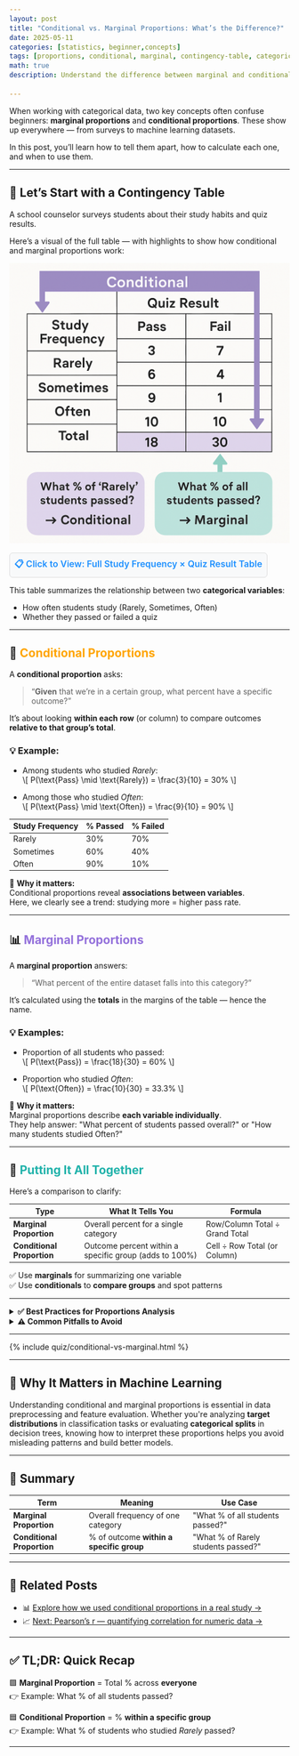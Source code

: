 ```yaml
---
layout: post
title: "Conditional vs. Marginal Proportions: What’s the Difference?"
date: 2025-05-11
categories: [statistics, beginner,concepts]
tags: [proportions, conditional, marginal, contingency-table, categorical]
math: true
description: Understand the difference between marginal and conditional proportions using examples and contingency tables. A must-know concept for analyzing categorical data and preparing ML datasets.

---
```


When working with categorical data, two key concepts often confuse beginners: **marginal proportions** and **conditional proportions**. These show up everywhere — from surveys to machine learning datasets.

In this post, you’ll learn how to tell them apart, how to calculate each one, and when to use them.


---
## 🧮 Let’s Start with a Contingency Table

A school counselor surveys students about their study habits and quiz results.

Here’s a visual of the full table — with highlights to show how conditional and marginal proportions work:

![Conditional vs Marginal Table](/assets/images/conditional-vs-marginal-table.png)

<details class="my-4">
  <summary style="font-weight:600; font-size:1rem; color:#1E90FF; padding:0.5em; background:#f8f9fa; border:1px solid #ddd; border-radius:6px; display:inline-block; cursor:pointer;">
    📋 Click to View: Full Study Frequency × Quiz Result Table
  </summary>

  <div class="table-responsive mt-3">
    <table class="table table-bordered table-sm">
      <thead class="table-light">
        <tr>
          <th>Study Frequency \\ Quiz Result</th>
          <th>Pass</th>
          <th>Fail</th>
          <th>Total</th>
        </tr>
      </thead>
      <tbody>
        <tr>
          <td>Rarely</td>
          <td>3</td>
          <td>7</td>
          <td>10</td>
        </tr>
        <tr>
          <td>Sometimes</td>
          <td>6</td>
          <td>4</td>
          <td>10</td>
        </tr>
        <tr>
          <td>Often</td>
          <td>9</td>
          <td>1</td>
          <td>10</td>
        </tr>
        <tr class="table-light">
          <th>Total</th>
          <th>18</th>
          <th>12</th>
          <th>30</th>
        </tr>
      </tbody>
    </table>
  </div>
</details>

This table summarizes the relationship between two **categorical variables**:
- How often students study (Rarely, Sometimes, Often)
- Whether they passed or failed a quiz

---

## 🔁 <span style="color:#FFA500;">Conditional Proportions</span>

A **conditional proportion** asks:

> “**Given** that we’re in a certain group, what percent have a specific outcome?”

It’s about looking **within each row** (or column) to compare outcomes **relative to that group’s total**.

### 💡 Example:
- Among students who studied *Rarely*:  
  \\[
  P(\text{Pass} \mid \text{Rarely}) = \frac{3}{10} = 30\%
  \\]

- Among those who studied *Often*:  
  \\[
  P(\text{Pass} \mid \text{Often}) = \frac{9}{10} = 90\%
  \\]

| Study Frequency | % Passed | % Failed |
|-----------------|----------|----------|
| Rarely          | 30%      | 70%      |
| Sometimes       | 60%      | 40%      |
| Often           | 90%      | 10%      |

🧠 **Why it matters:**  
Conditional proportions reveal **associations between variables**.  
Here, we clearly see a trend: studying more = higher pass rate.

---

## 📊 <span style="color:#9370DB;">Marginal Proportions</span>

A **marginal proportion** answers:

> “What percent of the entire dataset falls into this category?”

It’s calculated using the **totals** in the margins of the table — hence the name.

### 💡 Examples:
- Proportion of all students who passed:  
  \\[
  P(\text{Pass}) = \frac{18}{30} = 60\%
  \\]

- Proportion who studied *Often*:  
  \\[
  P(\text{Often}) = \frac{10}{30} = 33.3\%
  \\]

🧠 **Why it matters:**  
Marginal proportions describe **each variable individually**.  
They help answer: "What percent of students passed overall?" or "How many students studied Often?"

---

## 🧩 <span style="color:#20B2AA;">Putting It All Together</span>

Here’s a comparison to clarify:

| Type                   | What It Tells You                                      | Formula                          |
|------------------------|--------------------------------------------------------|----------------------------------|
| **Marginal Proportion**   | Overall percent for a single category                   | Row/Column Total ÷ Grand Total   |
| **Conditional Proportion** | Outcome percent within a specific group (adds to 100%) | Cell ÷ Row Total (or Column)     |

✅ Use **marginals** for summarizing one variable  
✅ Use **conditionals** to **compare groups** and spot patterns

---

<details class="custom-box custom-best">
  <summary><strong>✅ Best Practices for Proportions Analysis</strong></summary>
  <ul>
    <li>Use <strong>conditional proportions</strong> to compare group behavior (e.g., % who subscribe within each gender).</li>
    <li>Use <strong>marginal proportions</strong> to analyze overall distributions across the whole dataset.</li>
    <li>Make sure your conditional proportions add up to <strong>100%</strong> across the condition variable.</li>
    <li>Visualize proportions using <strong>segmented bar charts</strong> or <strong>stacked bar plots</strong>.</li>
  </ul>
</details>

<details class="custom-box custom-warning">
  <summary><strong>⚠ Common Pitfalls to Avoid</strong></summary>
  <ul>
    <li>🔁 <strong>Confusing marginal with conditional proportions</strong> — always check what the % is conditioned on.</li>
    <li>❗ <strong>Misinterpreting conditional results</strong> as causal relationships — remember, these are descriptive!</li>
    <li>📉 <strong>Ignoring totals</strong> — small subgroup sizes can make conditional percentages misleading.</li>
    <li>📊 <strong>Visualizing incorrectly</strong> — don’t use pie charts to compare conditional percentages across groups.</li>
  </ul>
</details>


---
{% include quiz/conditional-vs-marginal.html %}

---
## 🧠 Why It Matters in Machine Learning

Understanding conditional and marginal proportions is essential in data preprocessing and feature evaluation. Whether you're analyzing **target distributions** in classification tasks or evaluating **categorical splits** in decision trees, knowing how to interpret these proportions helps you avoid misleading patterns and build better models.

---
## 🧠 Summary

| Term                  | Meaning                                               | Use Case                          |
|-----------------------|-------------------------------------------------------|-----------------------------------|
| **Marginal Proportion**  | Overall frequency of one category                    | "What % of all students passed?"  |
| **Conditional Proportion** | % of outcome **within a specific group**            | "What % of Rarely students passed?" |

---

## 🔗 Related Posts

- 📊 [Explore how we used conditional proportions in a real study →](/posts/correlation-contingency-scatter/)
- 📈 [Next: Pearson’s r — quantifying correlation for numeric data →](/posts/correlation-contingency-scatter/)

---

## ✅ TL;DR: Quick Recap

🟪 **Marginal Proportion** = Total % across **everyone**  
👉 Example: What % of all students passed?

🟦 **Conditional Proportion** = % **within a specific group**  
👉 Example: What % of students who studied *Rarely* passed?

---
